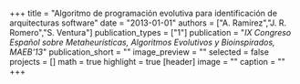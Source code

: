 +++
title = "Algoritmo de programación evolutiva para identificación de arquitecturas software"
date = "2013-01-01"
authors = ["A. Ramírez","J. R. Romero","S. Ventura"]
publication_types = ["1"]
publication = "_IX Congreso Español sobre Metaheurísticas, Algoritmos Evolutivos y Bioinspirados, MAEB'13_"
publication_short = ""
image_preview = ""
selected = false
projects = []
math = true
highlight = true
[header]
image = ""
caption = ""
+++

